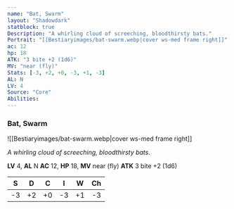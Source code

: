 ```yaml
---
name: "Bat, Swarm"
layout: "Shadowdark"
statblock: true
Description: "A whirling cloud of screeching, bloodthirsty bats."
Portrait: "[[Bestiaryimages/bat-swarm.webp|cover ws-med frame right]]"
ac: 12
hp: 18
ATK: "3 bite +2 (1d6)"
MV: "near (fly)"
Stats: [-3, +2, +0, -3, +1, -3]
AL: N
LV: 4
Source: "Core"
Abilities:
---
```


### Bat, Swarm

![[Bestiaryimages/bat-swarm.webp|cover ws-med frame right]]

_A whirling cloud of screeching, bloodthirsty bats._

**LV** 4, **AL** N
**AC** 12, **HP** 18, **MV** near (fly)
**ATK** 3 bite +2 (1d6)

|  S  |  D  |  C  |  I  |  W  |  Ch  |
|:---:|:---:|:---:|:---:|:---:|:----:|
| -3 | +2 | +0 | -3 | +1 | -3 |

